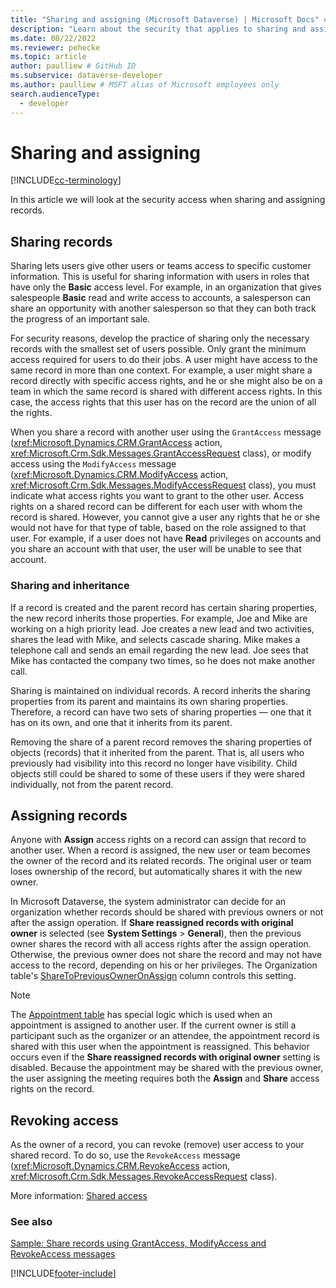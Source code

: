 ```yaml
---
title: "Sharing and assigning (Microsoft Dataverse) | Microsoft Docs" # Intent and product brand in a unique string of 43-59 chars including spaces
description: "Learn about the security that applies to sharing and assigning records." # 115-145 characters including spaces. This abstract displays in the search result.
ms.date: 08/22/2022
ms.reviewer: pehecke
ms.topic: article
author: paulliew # GitHub ID
ms.subservice: dataverse-developer
ms.author: paulliew # MSFT alias of Microsoft employees only
search.audienceType: 
  - developer
---
```

# Sharing and assigning

[!INCLUDE[cc-terminology](includes/cc-terminology.md)]

In this article we will look at the security access when sharing and assigning records.

## Sharing records

Sharing lets users give other users or teams access to specific customer
information. This is useful for sharing information with users in roles that
have only the **Basic** access level. For example, in an organization that gives
salespeople **Basic** read and write access to accounts, a salesperson can share an
opportunity with another salesperson so that they can both track the progress of
an important sale.

For security reasons, develop the practice of sharing only the necessary records
with the smallest set of users possible. Only grant the minimum access required
for users to do their jobs. A user might have access to the same record in more
than one context. For example, a user might share a record directly with
specific access rights, and he or she might also be on a team in which the same
record is shared with different access rights. In this case, the access rights
that this user has on the record are the union of all the rights.

When you share a record with another user using the `GrantAccess` message (<xref:Microsoft.Dynamics.CRM.GrantAccess> action, <xref:Microsoft.Crm.Sdk.Messages.GrantAccessRequest> class), or modify access using the `ModifyAccess` message (<xref:Microsoft.Dynamics.CRM.ModifyAccess> action, <xref:Microsoft.Crm.Sdk.Messages.ModifyAccessRequest> class), you must indicate what access rights you want to
grant to the other user. Access rights on a shared record can be different for
each user with whom the record is shared. However, you cannot give a user any
rights that he or she would not have for that type of table, based on the role
assigned to that user. For example, if a user does not have **Read** privileges on
accounts and you share an account with that user, the user will be unable to see
that account.

### Sharing and inheritance

If a record is created and the parent record has certain sharing properties, the
new record inherits those properties. For example, Joe and Mike are working on a
high priority lead. Joe creates a new lead and two activities, shares the lead
with Mike, and selects cascade sharing. Mike makes a telephone call and sends an
email regarding the new lead. Joe sees that Mike has contacted the company two
times, so he does not make another call.

Sharing is maintained on individual records. A record inherits the sharing
properties from its parent and maintains its own sharing properties. Therefore,
a record can have two sets of sharing properties — one that it has on its own, and
one that it inherits from its parent.

Removing the share of a parent record removes the sharing properties of objects
(records) that it inherited from the parent. That is, all users who previously
had visibility into this record no longer have visibility. Child objects still
could be shared to some of these users if they were shared individually, not
from the parent record.

## Assigning records

Anyone with **Assign** access rights on a record can assign that record to
another user. When a record is assigned, the new user or team becomes the owner
of the record and its related records. The original user or team loses ownership
of the record, but automatically shares it with the new owner.

In Microsoft Dataverse, the system administrator can decide for an organization
whether records should be shared with previous owners or not after the assign
operation. If **Share reassigned records with original owner** is selected (see **System Settings** > **General**), then the previous owner
shares the record with all access rights after the assign operation. Otherwise,
the previous owner does not share the record and may not have access to the
record, depending on his or her privileges. The Organization table's
[ShareToPreviousOwnerOnAssign](reference/entities/organization.md#sharetopreviousowneronassign-choicesoptions) column controls this setting.

> [!NOTE]
> The [Appointment table](reference/entities/appointment.md) has special logic which is used when an appointment is assigned to another user. If the current owner is still a participant such as the organizer or an attendee, the appointment record is shared with this user when the appointment is reassigned. This behavior occurs even if the **Share reassigned records with original owner** setting is disabled. Because the appointment may be shared with the previous owner, the user assigning the meeting requires both the **Assign** and **Share** access rights on the record.

## Revoking access

As the owner of a record, you can revoke (remove) user access to your shared record. To do so, use the `RevokeAccess` message (<xref:Microsoft.Dynamics.CRM.RevokeAccess> action, <xref:Microsoft.Crm.Sdk.Messages.RevokeAccessRequest> class).

More information: [Shared access](/power-platform/admin/how-record-access-determined#shared-access.md)

### See also

[Sample: Share records using GrantAccess, ModifyAccess and RevokeAccess messages](org-service/samples/share-records-using-grantaccess-modifyaccess-revokeaccess-messages.md)

[!INCLUDE[footer-include](../../includes/footer-banner.md)]

